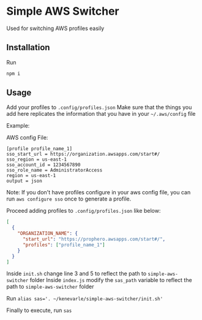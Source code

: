 # Simple AWS Switcher

Used for switching AWS profiles easily

## Installation

Run
```bash
npm i
```

## Usage
Add your profiles to `.config/profiles.json`
Make sure that the things you add here replicates the information that you have in your `~/.aws/config` file

Example:

AWS config File:
```
[profile profile_name_1]
sso_start_url = https://organization.awsapps.com/start#/
sso_region = us-east-1
sso_account_id = 1234567890
sso_role_name = AdministratorAccess
region = us-east-1
output = json
```
Note: If you don't have profiles configure in your aws config file, you can run `aws configure sso` once to generate a profile.

Proceed adding profiles to `.config/profiles.json` like below:

```json
[
  {
    "ORGANIZATION_NAME": {
      "start_url": "https://prophero.awsapps.com/start#/",
      "profiles": ["profile_name_1"]
    }
  }
]
```

Inside `init.sh` change line 3 and 5 to reflect the path to `simple-aws-switcher` folder
Inside `index.js` modify the `sas_path` variable to reflect the path to `simple-aws-switcher` folder

Run `alias sas='. ~/kenevarle/simple-aws-switcher/init.sh'`

Finally to execute, run `sas`
